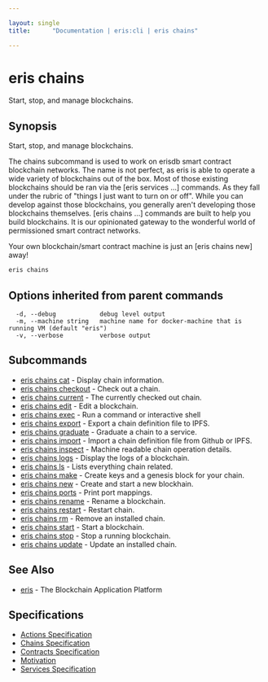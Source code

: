 ```yaml
---

layout: single
title:      "Documentation | eris:cli | eris chains"

---
```


# eris chains

Start, stop, and manage blockchains.

## Synopsis

Start, stop, and manage blockchains.

The chains subcommand is used to work on erisdb smart contract
blockchain networks. The name is not perfect, as eris is able
to operate a wide variety of blockchains out of the box. Most
of those existing blockchains should be ran via the [eris services ...]
commands. As they fall under the rubric of "things I just want
to turn on or off". While you can develop against those
blockchains, you generally aren't developing those blockchains
themselves. [eris chains ...] commands are built to help you build
blockchains. It is our opinionated gateway to the wonderful world
of permissioned smart contract networks.

Your own blockchain/smart contract machine is just an [eris chains new]
away!

```bash
eris chains
```

## Options inherited from parent commands

```
  -d, --debug            debug level output
  -m, --machine string   machine name for docker-machine that is running VM (default "eris")
  -v, --verbose          verbose output
```

## Subcommands

* [eris chains cat](/docs/documentation/cli/0.11.4/eris_chains_cat/)	 - Display chain information.
* [eris chains checkout](/docs/documentation/cli/0.11.4/eris_chains_checkout/)	 - Check out a chain.
* [eris chains current](/docs/documentation/cli/0.11.4/eris_chains_current/)	 - The currently checked out chain.
* [eris chains edit](/docs/documentation/cli/0.11.4/eris_chains_edit/)	 - Edit a blockchain.
* [eris chains exec](/docs/documentation/cli/0.11.4/eris_chains_exec/)	 - Run a command or interactive shell
* [eris chains export](/docs/documentation/cli/0.11.4/eris_chains_export/)	 - Export a chain definition file to IPFS.
* [eris chains graduate](/docs/documentation/cli/0.11.4/eris_chains_graduate/)	 - Graduate a chain to a service.
* [eris chains import](/docs/documentation/cli/0.11.4/eris_chains_import/)	 - Import a chain definition file from Github or IPFS.
* [eris chains inspect](/docs/documentation/cli/0.11.4/eris_chains_inspect/)	 - Machine readable chain operation details.
* [eris chains logs](/docs/documentation/cli/0.11.4/eris_chains_logs/)	 - Display the logs of a blockchain.
* [eris chains ls](/docs/documentation/cli/0.11.4/eris_chains_ls/)	 - Lists everything chain related.
* [eris chains make](/docs/documentation/cli/0.11.4/eris_chains_make/)	 - Create keys and a genesis block for your chain.
* [eris chains new](/docs/documentation/cli/0.11.4/eris_chains_new/)	 - Create and start a new blockhain.
* [eris chains ports](/docs/documentation/cli/0.11.4/eris_chains_ports/)	 - Print port mappings.
* [eris chains rename](/docs/documentation/cli/0.11.4/eris_chains_rename/)	 - Rename a blockchain.
* [eris chains restart](/docs/documentation/cli/0.11.4/eris_chains_restart/)	 - Restart chain.
* [eris chains rm](/docs/documentation/cli/0.11.4/eris_chains_rm/)	 - Remove an installed chain.
* [eris chains start](/docs/documentation/cli/0.11.4/eris_chains_start/)	 - Start a blockchain.
* [eris chains stop](/docs/documentation/cli/0.11.4/eris_chains_stop/)	 - Stop a running blockchain.
* [eris chains update](/docs/documentation/cli/0.11.4/eris_chains_update/)	 - Update an installed chain.

## See Also

* [eris](/docs/documentation/cli/0.11.4/eris/)	 - The Blockchain Application Platform

## Specifications

* [Actions Specification](/docs/documentation/cli/0.11.4/actions_specification/)
* [Chains Specification](/docs/documentation/cli/0.11.4/chains_specification/)
* [Contracts Specification](/docs/documentation/cli/0.11.4/contracts_specification/)
* [Motivation](/docs/documentation/cli/0.11.4/motivation/)
* [Services Specification](/docs/documentation/cli/0.11.4/services_specification/)

